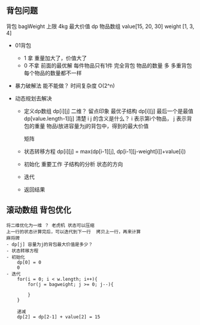 ## 背包问题

背包 bagWeight 上限 4kg
最大价值 dp
物品数组 value[15, 20, 30]
    weight [1, 3, 4]

- 01背包
    - 1 拿
        重量加大了，价值大了
    - 0 不拿
        前面的最优解
        每件物品只有1件
    完全背包  物品的数量 多
    多重背包  每个物品的数量都不一样

- 暴力破解法 能不能做？ 时间复杂度 O(2^n) 

- 动态规划去解决
    - 定义dp数组 dp[i][j] 二维？ 留点印象
        最优子结构  dp[i][j] 最后一个是最值  dp[value.length-1][j]
        清楚 i j 的含义是什么？ i 表示第i个物品， j 表示背包的重量
        物品i放进容量为j的背包中，得到的最大价值

        矩阵

    - 状态转移方程
        dp[i][j] = max(dp[i-1][j], dp[i-1][j-weight[i]]+value[i])

    - 初始化 重要工作
        子结构的分析 状态的方向
    - 迭代
    - 返回结果


## 滚动数组   背包优化
    将二维优化为一维 ？ 老虎机 状态可以压缩
    上一行的状态计算完后，可以迭代到下一行  拷贝上一行，再来计算
    麻将牌
    - dp[j] 容量为j的背包最大价值是多少？
    - 状态转移方程
    - 初始化
        dp[0] = 0
        0
    - 迭代
        for(i = 0; i < w.length; i++){
            for(j = bagweight; j >= 0; j--){

            }
        }

        递减
        dp[2] = dp[2-1] + value[2] = 15
        
